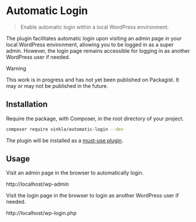 # Automatic Login

> Enable automatic login within a local WordPress environment.

The plugin facilitates automatic login upon visiting an admin page in your local WordPress environment, allowing you to be logged in as a super admin. However, the login page remains accessible for logging in as another WordPress user if needed.

> [!WARNING]  
> This work is in progress and has not yet been published on Packagist. It may or may not be published in the future.

## Installation

Require the package, with Composer, in the root directory of your project.

```sh
composer require vinkla/automatic-login --dev
```

The plugin will be installed as a [must-use plugin](https://github.com/vinkla/wordplate#must-use-plugins).

## Usage

Visit an admin page in the browser to automatically login.

http://localhost/wp-admin 

Visit the login page in the browser to login as another WordPress user if needed.

http://localhost/wp-login.php
